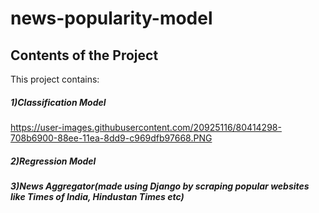# news-popularity-model
## Contents of the Project
This project contains: 
##### 1)Classification Model
https://user-images.githubusercontent.com/20925116/80414298-708b6900-88ee-11ea-8dd9-c969dfb97668.PNG
##### 2)Regression Model 
##### 3)News Aggregator(made using Django by scraping popular websites like Times of India, Hindustan Times etc)
